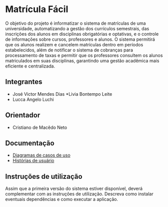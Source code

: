 # Matrícula Fácil

O objetivo do projeto é informatizar o sistema de matrículas de uma universidade, automatizando a gestão dos currículos semestrais, das inscrições dos alunos em disciplinas obrigatórias e optativas, e o controle de informações sobre cursos, professores e alunos. O sistema permitirá que os alunos realizem e cancelem matrículas dentro em períodos estabelecidos, além de notificar o sistema de cobranças para processamento de taxas e permitir que os professores consultem os alunos matriculados em suas disciplinas, garantindo uma gestão acadêmica mais eficiente e centralizada.

## Integrantes

* José Victor Mendes Dias
*Livia Bontempo Leite
* Lucca Angelo Luchi
  

## Orientador

* Cristiano de Macêdo Neto

## Documentação

- [Diagramas de casos de uso](http://www.plantuml.com/plantuml/proxy?cache=no&src=https://raw.githubusercontent.com/luccaluchi/laboratorioLDS/main/projeto/diagrama_de_caso_de_uso.puml)
- [Histórias de usuário](./projeto/user_stories.md)

## Instruções de utilização

Assim que a primeira versão do sistema estiver disponível, deverá complementar com as instruções de utilização. Descreva como instalar eventuais dependências e como executar a aplicação.
